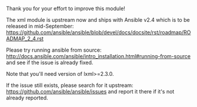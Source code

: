 Thank you for your effort to improve this module!

The xml module is upstream now and ships with Ansible v2.4 which is to be released in mid-September:
https://github.com/ansible/ansible/blob/devel/docs/docsite/rst/roadmap/ROADMAP_2_4.rst

Please try running ansible from source:
http://docs.ansible.com/ansible/intro_installation.html#running-from-source
and see if the issue is already fixed.

Note that you'll need version of lxml>=2.3.0.

If the issue still exists, please search for it upstream:
https://github.com/ansible/ansible/issues
and report it there if it's not already reported.
